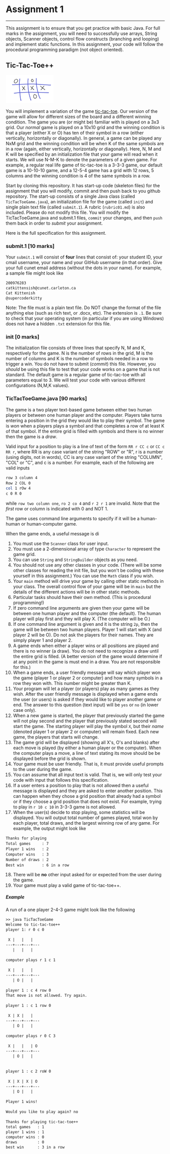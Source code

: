# Assignment 1
---

This assignment is to ensure that you get practice with basic Java. For full marks in the assignment, you will need to successfully use arrays, String objects, Scanner objects, control flow constructs (branching and looping) and implement static functions. In this assignment, your code will follow the procedural programming paradigm (not object oriented). 


## Tic-Tac-Toe++

![tic-tac-toe-image](pics/tac.png)

You will implement a variation of the game [tic-tac-toe](https://en.wikipedia.org/wiki/Tic-tac-toe). Our version of the game will allow for different sizes of the board and a different winning condition. The game you are (or might be) familiar with is played on a 3x3 grid. Our _normal_ game is played on a 10x10 grid and the winning condition is that a player (either X or O) has ten of their symbol in a row (either vertically, horizontally or diagonally). In general, a game can be played any NxM grid and the winning condition will be when K of the same symbols are in a row (again, either vertically, horizontally or diagonally). Here, N, M and K will be specified by an initialization file that your game will read when it starts. We will use N-M-K to denote the parameters of a given game. For example, a regular real life game of tic-tac-toe is a 3-3-3 game, our default game is a 10-10-10 game, and a 12-5-4 game has a grid with 12 rows, 5 columns and the winning condition is 4 of the same symbols in a row. 


Start by cloning this repository. It has start-up code (skeleton files) for the assignment that you will modify, commit and then push back to you github repository. The start-up consists of a single Java class (called `TicTacToeGame.java`), an initialization file for the game (called `init`) and single plain text file (called `submit.1`). A rubric (`rubric01.md`) is also included. Please do not modify this file. You will modify the TicTacToeGame.java and submit.1 files, `commit` your changes, and then `push` them back in order to _submit_ your assignment.



Here is the full specification for this assignment.

### submit.1 [10 marks]

Your `submit.1` will consist of __four__ lines that consist of: your student ID, your cmail username, your name and your GitHub username (in that order). Give your full cunet email address (without the dots in your name). For example, a sample file might look like 

```text
200976283
catkittensish@cunet.carleton.ca
Cat Kittenish
@supercoderkitty
```

Note: The file must is a plain text file. Do NOT change the format of the file anything else (such as rich text, or .docx, etc). The extension is `.1`. Be sure to check that your operating system (in particular if you are using Windows) does not have a hidden `.txt` extension for this file.

### init [0 marks]

The initialization file consists of three lines that specify N, M and K, respectively for the game. N is the number of rows in the grid, M is the number of columns and K is the number of symbols needed in a row to trigger a win. You do not have to submit (_commit_) this file. However, you _should_ be using this file to test that your code works on a game that is not standard. The default game is a regular game of tic-tac-toe with all parameters equal to 3. We will test your code with various different configurations (N,M,K values).


### TicTacToeGame.java [90 marks]

The game is a two player text-based game between either two human players or between one human player and the computer. Players take turns entering a position in the grid they would like to play their symbol. The game is _won_ when a players plays a symbol and that completes a row of at least K of that symbol. If the entire grid is filled with symbols and there is no winner then the game is a _draw_. 

Valid input for a position to play is a line of text of the form `RR r CC c` or `CC c RR r`, where RR is any case variant of the string "ROW" or "R", r is a number (using digits, not in words), CC is any case variant of the string "COLUMN", "COL" or "C", and c is a number. For example, each of the following are valid inputs

```sh
row 3 column 4
Row 2 COL 0
col 1 rOw 4
c 0 R 0
```

while `row two column one`, `ro 2 co 4` and `r 2 r 1` are invalid. Note that the _first_ row or column is indicated with 0 and NOT 1.
 
The game uses command line arguments to specify if it will be a human-human or human-computer game. 

When the game ends, a useful message is di

1. You must use the `Scanner` class for user input.
2. You must use a 2-dimensional array of type `Character` to represent the game grid.  
3. You can use `String` and `StringBuilder` objects as you need.
4. You should not use any other classes in your code. (There will be some other classes for reading the init file, but you won't be coding with these yourself in this assignment.) You can use the `Math` class if you wish.
5. Your `main` method will drive your game by calling other static methods in your class. 	The overall control flow of your game will be in `main` but the details of the different actions will be in other static methods.
6. Particular tasks should have their own method. (This is procedural programming!)
7. If zero command line arguments are given then your game will be between one human player and the computer (the default). The human player will play first and they will play X. (The computer will be O.)
8. If one command line argument is given and it is the string `2p`, then the game will be between two human players. Player 1 will start with X (and player 2 will be O). 
Do not ask the players for their names. They are simply player 1 and player 2.
9. A game ends when either a player wins or all positions are played and there is no winner (a draw). You do not need to recognize a draw until the entire grid is filled. (A better version of the game would determine if at any point in the game is must end in a draw. You are not responsible for this.)
10. When a game ends, a user friendly message will say which player won the game (player 1 or player 2 or computer) and how many symbols in a row they won with. This number might be greater than K.
11. Your program will let a player (or players) play as many games as they wish. After the user friendly message is displayed when a game ends the user (or users) is asked if they would like to player another game or end. The answer to this question (text input) will be `yes` or `no` (in lower case only).
12. When a new game is started, the player that previously started the game will not play second and the player that previously stated second will start the game. The starting player will play the symbol `X`, but their _name_ (denoted player 1 or player 2 or computer) will remain fixed. Each new game, the players that starts will change. 
13. The game grid will be displayed (showing all X's, O's and blanks) after each move is played (by either a human player or the computer). When the computer plays a move, a line of text stating its move should be be displayed before the grid is shown.
14. Your game must be user friendly.  That is, it must provide useful prompts to the user during the game. 
15. You can assume that all input text is valid. That is, we will only test your code with input that follows this specification.
16. If a user enters a position to play that is not allowed then a useful message is displayed and they are asked to enter another position. This can happen when they chose a grid position that already had a symbol or if they choose a grid position that does not exist. For example, trying to play in `r 10 c 10` in 3-3-3 game is not allowed. 
17. When the user(s) decide to stop playing, some statistics will be displayed. You will output total number of games played, total won by each player, total draws, and the largest winning row of any game. For example, the output might look like

```sh
Thanks for playing
Total games     : 7
Player 1 wins   : 2
Computer wins   : 3
Number of draws : 2
Best win        : 6 in a row
```
18. There will be __no__ other input asked for or expected from the user during the game. 
19. Your game must play a valid game of tic-tac-toe++.


##### Example
A run of a one player 2-4-3 game might look like the following

```
>> java TicTacToeGame 
Welcome to tic-tac-toe++
player 1: r 0 c 0

 X |   |   | 
---+---+---+---
   |   |   |

computer plays r 1 c 1

 X |   |   | 
---+---+---+---
   | O |   |
	
player 1 : c 4 row 0
That move is not allowed. Try again.
	
player 1 : c 1 row 0

 X | X |   | 
---+---+---+---
   | O |   |

computer plays r 0 C 3

 X |   |   | O
---+---+---+---
   | O |   |

	
player 1 : c 2 roW 0

 X | X | X | O
---+---+---+---
   | O |   |

Player 1 wins!

Would you like to play again? no

Thanks for playing tic-tac-toe++
total games   : 1
player 1 wins : 1
computer wins : 0
draws         : 0
best win      : 3 in a row	
```




